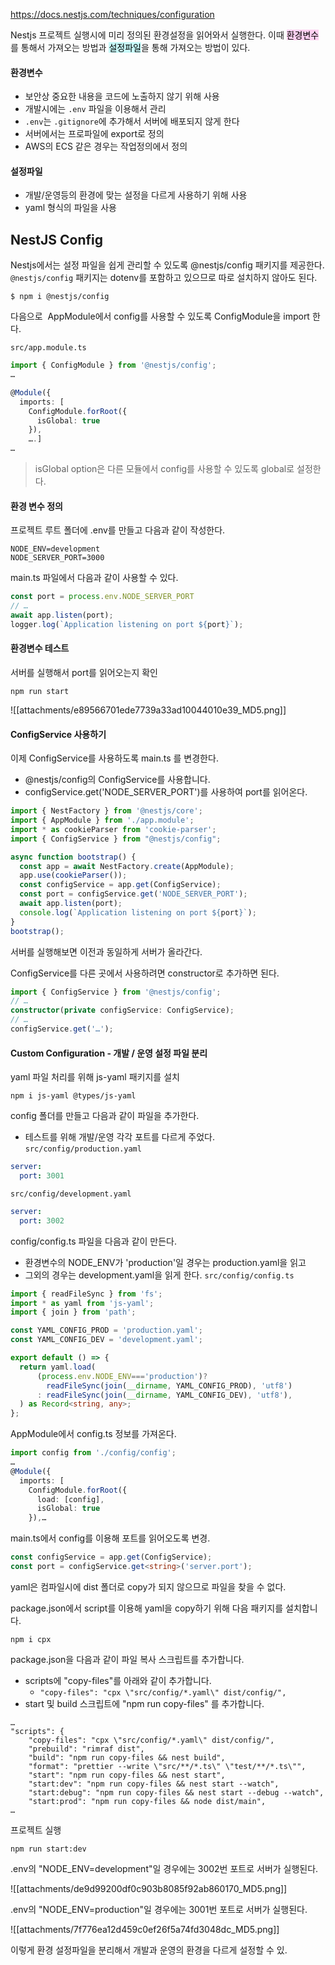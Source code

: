 https://docs.nestjs.com/techniques/configuration

Nestjs 프로젝트 실행시에 미리 정의된 환경설정을 읽어와서 실행한다.
이때 <mark style="background: #FFB8EBA6;">환경변수</mark>를 통해서 가져오는 방법과 <mark style="background: #ABF7F7A6;">설정파일</mark>을 통해 가져오는 방법이 있다.

#### 환경변수
- 보안상 중요한 내용을 코드에 노출하지 않기 위해 사용
- 개발시에는 `.env` 파일을 이용해서 관리
- `.env`는 `.gitignore`에 추가해서 서버에 배포되지 않게 한다
- 서버에서는 프로파일에 export로 정의
- AWS의 ECS 같은 경우는 작업정의에서 정의
#### 설정파일
- 개발/운영등의 환경에 맞는 설정을 다르게 사용하기 위해 사용
- yaml 형식의 파일을 사용

## NestJS Config
Nestjs에서는 설정 파일을 쉽게 관리할 수 있도록 @nestjs/config 패키지를 제공한다.
`@nestjs/config` 패키지는 dotenv를 포함하고 있으므로 따로 설치하지 않아도 된다.
```shell
$ npm i @nestjs/config
```

다음으로  AppModule에서 config를 사용할 수 있도록 ConfigModule을 import 한다.

`src/app.module.ts`
```ts
import { ConfigModule } from '@nestjs/config';
…

@Module({
  imports: [
    ConfigModule.forRoot({
      isGlobal: true
    }),
    ….]
…
```
> isGlobal option은 다른 모듈에서 config를 사용할 수 있도록 global로 설정한다.

#### 환경 변수 정의
프로젝트 루트 폴더에 .env를 만들고 다음과 같이 작성한다.
```
NODE_ENV=development
NODE_SERVER_PORT=3000
```

main.ts 파일에서 다음과 같이 사용할 수 있다.
```ts
const port = process.env.NODE_SERVER_PORT
// …
await app.listen(port);
logger.log(`Application listening on port ${port}`);
```

#### 환경변수 테스트
서버를 실행해서 port를 읽어오는지 확인
```
npm run start
```
![[attachments/e89566701ede7739a33ad10044010e39_MD5.png]]

#### ConfigService 사용하기

이제 ConfigService를 사용하도록 main.ts 를 변경한다.
- @nestjs/config의 ConfigService를 사용합니다.
- configService.get('NODE_SERVER_PORT')를 사용하여 port를 읽어온다.

```ts
import { NestFactory } from '@nestjs/core';
import { AppModule } from './app.module';
import * as cookieParser from 'cookie-parser';
import { ConfigService } from "@nestjs/config";

async function bootstrap() {
  const app = await NestFactory.create(AppModule);
  app.use(cookieParser());
  const configService = app.get(ConfigService);
  const port = configService.get('NODE_SERVER_PORT');
  await app.listen(port);
  console.log(`Application listening on port ${port}`);
}
bootstrap();
```
서버를 실행해보면 이전과 동일하게 서버가 올라간다.

ConfigService를 다른 곳에서 사용하려면 constructor로 추가하면 된다.

```ts
import { ConfigService } from '@nestjs/config';
// …
constructor(private configService: ConfigService);
// …
configService.get('…');
```
#### Custom Configuration - 개발 / 운영 설정 파일 분리
yaml 파일 처리를 위해 js-yaml 패키지를 설치
```shell
npm i js-yaml @types/js-yaml
```

config 폴더를 만들고 다음과 같이 파일을 추가한다.

- 테스트를 위해 개발/운영 각각 포트를 다르게 주었다.
`src/config/production.yaml`
```yaml
server:
  port: 3001
```

`src/config/development.yaml`
```yaml
server:
  port: 3002
```

config/config.ts 파일을 다음과 같이 만든다.

- 환경변수의 NODE_ENV가 'production'일 경우는 production.yaml을 읽고
- 그외의 경우는 development.yaml을 읽게 한다.
`src/config/config.ts`
```ts
import { readFileSync } from 'fs';
import * as yaml from 'js-yaml';
import { join } from 'path';

const YAML_CONFIG_PROD = 'production.yaml';
const YAML_CONFIG_DEV = 'development.yaml';

export default () => {
  return yaml.load(
      (process.env.NODE_ENV==='production')?
        readFileSync(join(__dirname, YAML_CONFIG_PROD), 'utf8')
      : readFileSync(join(__dirname, YAML_CONFIG_DEV), 'utf8'),
  ) as Record<string, any>;
};
```

AppModule에서 config.ts 정보를 가져온다.

```ts
import config from './config/config';
…
@Module({
  imports: [
    ConfigModule.forRoot({
      load: [config],
      isGlobal: true
    }),…
```

main.ts에서 config를 이용해 포트를 읽어오도록 변경.

```ts
const configService = app.get(ConfigService);
const port = configService.get<string>('server.port');
```

yaml은 컴파일시에 dist 폴더로 copy가 되지 않으므로 파일을 찾을 수 없다.

package.json에서 script를 이용해 yaml을 copy하기 위해 다음 패키지를 설치합니다.

```shell
npm i cpx
```

package.json을 다음과 같이 파일 복사 스크립트를 추가합니다.

- scripts에 "copy-files"를 아래와 같이 추가합니다.
	- `"copy-files": "cpx \"src/config/*.yaml\" dist/config/",`
- start 및 build 스크립트에 "npm run copy-files" 를 추가합니다.

```
…
"scripts": {
    "copy-files": "cpx \"src/config/*.yaml\" dist/config/",
    "prebuild": "rimraf dist",
    "build": "npm run copy-files && nest build",
    "format": "prettier --write \"src/**/*.ts\" \"test/**/*.ts\"",
    "start": "npm run copy-files && nest start",
    "start:dev": "npm run copy-files && nest start --watch",
    "start:debug": "npm run copy-files && nest start --debug --watch",
    "start:prod": "npm run copy-files && node dist/main",
…
```

프로젝트 실행

```
npm run start:dev
```

.env의 "NODE_ENV=development"일 경우에는 3002번 포트로 서버가 실행된다.

![[attachments/de9d99200df0c903b8085f92ab860170_MD5.png]]

.env의 "NODE_ENV=production"일 경우에는 3001번 포트로 서버가 실행된다.

![[attachments/7f776ea12d459c0ef26f5a74fd3048dc_MD5.png]]

이렇게 환경 설정파일을 분리해서 개발과 운영의 환경을 다르게 설정할 수 있.
